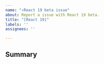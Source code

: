 ```yaml
---
name: "⚛React 19 beta issue"
about: Report a issue with React 19 beta.
title: "[React 19]"
labels: ''
assignees: ''

---
```


## Summary

<!--
  Please provide a CodeSandbox (https://codesandbox.io/s/new), a link to a
  repository on GitHub, or provide a minimal code example that reproduces the
  problem. You may provide a screenshot of the application if you think it is
  relevant to your bug report. Here are some tips for providing a minimal
  example: https://stackoverflow.com/help/mcve.
-->
